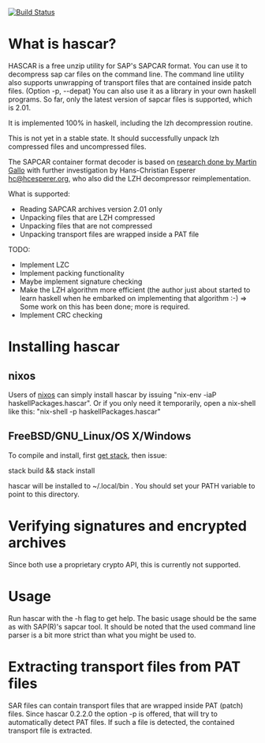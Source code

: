 [![Build Status](https://travis-ci.org/VirtualForgeGmbH/hascar.svg?branch=master)](https://travis-ci.org/VirtualForgeGmbH/hascar)

# What is hascar?

HASCAR is a free unzip utility for SAP's SAPCAR format. You can use it to
decompress sap car files on the command line. The command line utility also
supports unwrapping of transport files that are contained inside patch files.
(Option -p, --depat) You can also use it as a library in your own haskell programs. So
far, only the latest version of sapcar files is supported, which is 2.01.

It is implemented 100% in haskell, including the lzh decompression
routine.

This is not yet in a stable state. It should successfully unpack lzh
compressed files and uncompressed files.

The SAPCAR container format decoder is based on [research done by
Martin Gallo](https://github.com/CoreSecurity/pysap) with further
investigation by Hans-Christian Esperer <hc@hcesperer.org>, who also
did the LZH decompressor reimplementation.

What is supported:

* Reading SAPCAR archives version 2.01 only
* Unpacking files that are LZH compressed
* Unpacking files that are not compressed
* Unpacking transport files are wrapped inside a PAT file

TODO:

* Implement LZC
* Implement packing functionality
* Maybe implement signature checking
* Make the LZH algorithm more efficient (the author just about
  started to learn haskell when he embarked on implementing
  that algorithm :-)
  => Some work on this has been done; more is required.
* Implement CRC checking


# Installing hascar

## nixos

Users of [nixos](https://nixos.org) can simply install hascar by issuing
"nix-env -iaP haskellPackages.hascar". Or if you only need it temporarily, open
a nix-shell like this: "nix-shell -p haskellPackages.hascar"

## FreeBSD/GNU_Linux/OS X/Windows

To compile and install, first [get stack](
http://docs.haskellstack.org/en/stable/README/), then issue:

stack build && stack install

hascar will be installed to ~/.local/bin  . You should set your PATH variable to point
to this directory.

# Verifying signatures and encrypted archives

Since both use a proprietary crypto API, this is currently not supported.

# Usage

Run hascar with the -h flag to get help. The basic usage should be the
same as with SAP(R)'s sapcar tool. It should be noted that the used
command line parser is a bit more strict than what you might be used
to.

# Extracting transport files from PAT files

SAR files can contain transport files that are wrapped inside PAT (patch)
files. Since hascar 0.2.2.0 the option -p is offered, that will try to
automatically detect PAT files. If such a file is detected, the contained
transport file is extracted.
